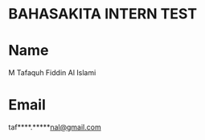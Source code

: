 # BAHASAKITA INTERN TEST

# Name

M Tafaquh Fiddin Al Islami

# Email

taf\***\*.\*\*\***nal@gmail.com
